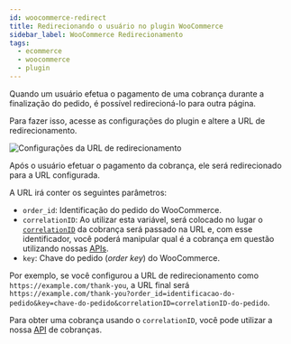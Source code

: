 ```yaml
---
id: woocommerce-redirect
title: Redirecionando o usuário no plugin WooCommerce
sidebar_label: WooCommerce Redirecionamento
tags:
  - ecommerce
  - woocommerce
  - plugin
---
```


Quando um usuário efetua o pagamento de uma cobrança durante a finalização do pedido, é possível redirecioná-lo para outra página.

Para fazer isso, acesse as configurações do plugin e altere a URL de redirecionamento.

![Configurações da URL de redirecionamento](/img/ecommerce/woocommerce/woocommerce-redirect-url-setting.png)

Após o usuário efetuar o pagamento da cobrança, ele será redirecionado para a URL configurada.

A URL irá conter os seguintes parâmetros:

- `order_id`: Identificação do pedido do WooCommerce.
- `correlationID`: Ao utilizar esta variável, será colocado no lugar o [`correlationID`](../../../concepts/correlation-id.md) da cobrança será passado na URL e, com esse identificador, você poderá manipular qual é a cobrança em questão utilizando nossas [APIs](/api).
- `key`: Chave do pedido (_order key_) do WooCommerce.

Por exemplo, se você configurou a URL de redirecionamento como `https://example.com/thank-you`, a URL final será `https://example.com/thank-you?order_id=identificacao-do-pedido&key=chave-do-pedido&correlationID=correlationID-do-pedido`.

Para obter uma cobrança usando o `correlationID`, você pode utilizar a nossa [API](/api#tag/charge/paths/~1api~1v1~1charge~1%7Bid%7D/get) de cobranças.
